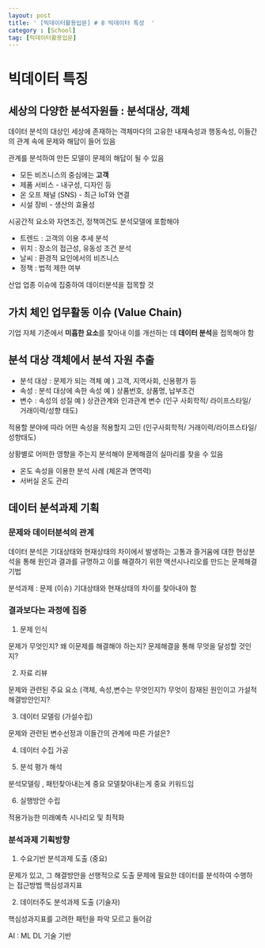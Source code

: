 ```yaml
---
layout: post
title: ' [빅데이터활용입문] # 8 빅데이터 특성  '
category : [School]
tag: [빅데이터활용입문]
---
```


# 빅데이터 특징

## 세상의 다양한 분석자원들 : 분석대상, 객체 

데이터 분석의 대상인 세상에 존재하는 객체마다의 고유한 내재속성과 행동속성, 이들간의 관계 속에 문제와 해답이 들어 있음

관계를 분석하여 만든 모델이 문제의 해답이 될 수 있음 

* 모든 비즈니스의 중심에는 **고객**
* 제품 서비스 - 내구성, 디자인 등 
* 온 오프 채널 (SNS) - 최근 IoT와 연결 
* 시설 장비 - 생산의 효율성

시공간적 요소와 자연조건, 정책여건도 분석모델에 포함해야 

* 트렌드 : 고객의 이용 추세 분석
* 위치 : 장소의 접근성, 유동성 조건 분석 
* 날씨 : 환경적 요인에서의 비즈니스 
* 정책 : 법적 제한 여부

산업 업종 이슈에 집중하여 데이터분석을 접목할 것 


## 가치 체인 업무활동 이슈 (Value Chain)

기업 자체 기준에서 **미흡한 요소**를 찾아내 이를 개선하는 데 **데이터 분석**을 접목해야 함 

## 분석 대상 객체에서 분석 자원 추출 

* 분석 대상 : 문제가 되는 객체
	예 ) 고객, 지역사회, 신용평가 등
* 속성 : 분석 대상에 속한 속성
	예 ) 상품번호, 상품명, 납부조건
* 변수 : 속성의 성질 
	예 ) 상관관계와 인과관계 변수 (인구 사회학적/ 라이프스타일/ 거래이력/성향 태도)

적용할 분야에 따라 어떤 속성을 적용할지 고민 
(인구사회학적/ 거래이력/라이프스타일/성향태도)

상황별로 어떠한 영향을 주는지 분석해야 문제해결의 실마리를 찾을 수 있음
- 온도 속성을 이용한 분석 사례 (체온과 면역력)
- 서버실 온도 관리 


## 데이터 분석과제 기획 

### 문제와 데이터분석의 관계 

데이터 분석은 기대상태와 현재상태의 차이에서 발생하는 고통과 즐거움에 대한 현상분석을 통해 원인과 결과를 규명하고 이를 해결하기 위한 액션시나리오를 만드는 문제해결기법

분석과제 : 문제 (이슈)
기대상태와 현재상태의 차이를 찾아내야 함 

### 결과보다는 과정에 집중

1. 문제 인식 

문제가 무엇인지?
왜 이문제를 해결해야 하는지?
문제해결을 통해 무엇을 달성할 것인지?

2. 자료 리뷰

문제와 관련된 주요 요소 (객체, 속성,변수는 무엇인지?)
무엇이 잠재된 원인이고 가설적 해결방안인지?

3. 데이터 모델링 (가설수립)

문제와 관련된 변수선정과 이들간의 관계에 따른 가설은?

4. 데이터 수집 가공 

5. 분석 평가 해석

분석모델링 , 패턴찾아내는게 중요 
모델찾아내는게 중요 
키워드임

6. 실행방안 수립 

적용가능한 미래예측 시나리오 및 최적화 


### 분석과제 기획방향 

1. 수요기반 분석과제 도출 (중요)

문제가 있고, 그 해결방안을 선행적으로 도출 
문제에 필요한 데이터를 분석하여 수행하는 접근방법 
핵심성과지표

2. 데이터주도 분석과제 도출 (기술자)

핵심성과지표를 고려한 패턴을 파악
모르고 들어감 

AI : ML DL 기술 기반 



